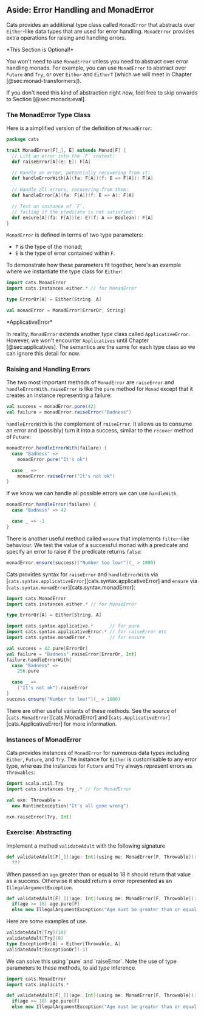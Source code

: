 ## Aside: Error Handling and MonadError

Cats provides an additional type class called `MonadError`
that abstracts over `Either`-like data types
that are used for error handling.
`MonadError` provides extra operations
for raising and handling errors.

<div class="callout callout-info">
*This Section is Optional!*

You won't need to use `MonadError`
unless you need to abstract over error handling monads.
For example, you can use `MonadError`
to abstract over `Future` and `Try`,
or over `Either` and `EitherT`
(which we will meet in Chapter [@sec:monad-transformers]).

If you don't need this kind of abstraction right now,
feel free to skip onwards to Section [@sec:monads:eval].
</div>

### The MonadError Type Class

Here is a simplified version
of the definition of `MonadError`:

```scala
package cats

trait MonadError[F[_], E] extends Monad[F] {
  // Lift an error into the `F` context:
  def raiseError[A](e: E): F[A]

  // Handle an error, potentially recovering from it:
  def handleErrorWith[A](fa: F[A])(f: E => F[A]): F[A]
  
  // Handle all errors, recovering from them:
  def handleError[A](fa: F[A])(f: E => A): F[A]

  // Test an instance of `F`,
  // failing if the predicate is not satisfied:
  def ensure[A](fa: F[A])(e: E)(f: A => Boolean): F[A]
}
```

`MonadError` is defined in terms of two type parameters:

- `F` is the type of the monad;
- `E` is the type of error contained within `F`.

To demonstrate how these parameters fit together,
here's an example where we
instantiate the type class for `Either`:

```scala mdoc:silent
import cats.MonadError
import cats.instances.either.* // for MonadError

type ErrorOr[A] = Either[String, A]

val monadError = MonadError[ErrorOr, String]
```

<div class="callout callout-warning">
*ApplicativeError*

In reality, `MonadError` extends another type class
called `ApplicativeError`.
However, we won't encounter `Applicatives`
until Chapter [@sec:applicatives].
The semantics are the same for each type class
so we can ignore this detail for now.
</div>

### Raising and Handling Errors

The two most important methods of `MonadError`
are `raiseError` and `handleErrorWith`.
`raiseError` is like the `pure` method for `Monad`
except that it creates an instance representing a failure:

```scala mdoc
val success = monadError.pure(42)
val failure = monadError.raiseError("Badness")
```

`handleErrorWith` is the complement of `raiseError`.
It allows us to consume an error and (possibly)
turn it into a success,
similar to the `recover` method of `Future`:

```scala mdoc
monadError.handleErrorWith(failure) {
  case "Badness" =>
    monadError.pure("It's ok")

  case _ =>
    monadError.raiseError("It's not ok")
}
```

If we know we can handle all possible errors 
we can use `handleWith`.

```scala mdoc
monadError.handleError(failure) {
  case "Badness" => 42

  case _ => -1
}
```

There is another useful method called `ensure`
that implements `filter`-like behaviour.
We test the value of a successful monad with a predicate
and specify an error to raise if the predicate returns `false`:

```scala mdoc
monadError.ensure(success)("Number too low!")(_ > 1000)
```

Cats provides syntax for `raiseError` and `handleErrorWith`
via [`cats.syntax.applicativeError`][cats.syntax.applicativeError]
and `ensure` via [`cats.syntax.monadError`][cats.syntax.monadError]:

```scala mdoc:invisible:reset
import cats.MonadError
import cats.instances.either.* // for MonadError

type ErrorOr[A] = Either[String, A]
```
```scala mdoc:silent
import cats.syntax.applicative.*      // for pure
import cats.syntax.applicativeError.* // for raiseError etc
import cats.syntax.monadError.*       // for ensure
```

```scala mdoc
val success = 42.pure[ErrorOr]
val failure = "Badness".raiseError[ErrorOr, Int]
failure.handleErrorWith{
  case "Badness" =>
    256.pure

  case _ =>
    ("It's not ok").raiseError
}
success.ensure("Number to low!")(_ > 1000)
```

There are other useful variants of these methods.
See the source of [`cats.MonadError`][cats.MonadError]
and [`cats.ApplicativeError`][cats.ApplicativeError]
for more information.

### Instances of MonadError

Cats provides instances of `MonadError`
for numerous data types including
`Either`, `Future`, and `Try`.
The instance for `Either` is customisable to any error type,
whereas the instances for `Future` and `Try`
always represent errors as `Throwables`:

```scala mdoc:silent
import scala.util.Try
import cats.instances.try_.* // for MonadError

val exn: Throwable =
  new RuntimeException("It's all gone wrong")
```

```scala mdoc
exn.raiseError[Try, Int]
```

### Exercise: Abstracting

Implement a method `validateAdult` with the following signature

```scala
def validateAdult[F[_]](age: Int)(using me: MonadError[F, Throwable]): F[Int] =
  ???
```

When passed an `age` greater than or equal to 18 it should return that value as a success. Otherwise it should return a error represented as an `IllegalArgumentException`.

```scala mdoc:invisible
def validateAdult[F[_]](age: Int)(using me: MonadError[F, Throwable]): F[Int] =
  if(age >= 18) age.pure[F]
  else new IllegalArgumentException("Age must be greater than or equal to 18").raiseError[F, Int]
```

Here are some examples of use.

```scala mdoc
validateAdult[Try](18)
validateAdult[Try](8)
type ExceptionOr[A] = Either[Throwable, A]
validateAdult[ExceptionOr](-1)
```

<div class="solution">
We can solve this using `pure` and `raiseError`. Note the use of type parameters to these methods, to aid type inference.

```scala mdoc:invisible:reset-object
import cats.MonadError
import cats.implicits.*
```
```scala mdoc:silent
def validateAdult[F[_]](age: Int)(using me: MonadError[F, Throwable]): F[Int] =
  if(age >= 18) age.pure[F]
  else new IllegalArgumentException("Age must be greater than or equal to 18").raiseError[F, Int]
```
</div>
